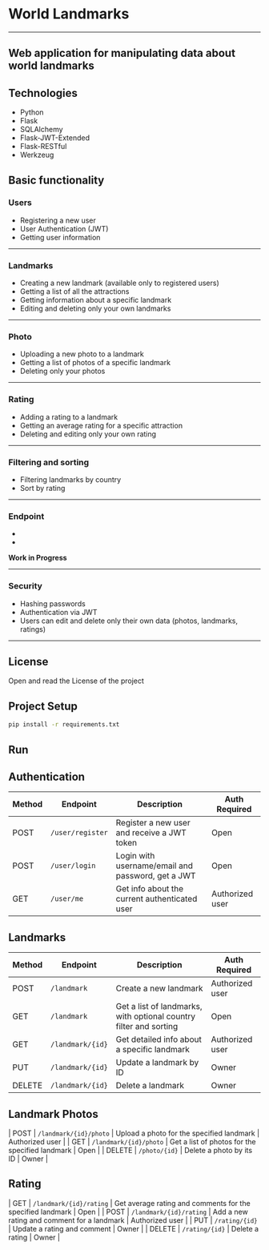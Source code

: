 
# World Landmarks
---

Web application for manipulating data about world landmarks  
---

## Technologies

- Python  
- Flask  
- SQLAlchemy  
- Flask-JWT-Extended  
- Flask-RESTful  
- Werkzeug  

## Basic functionality

### Users

- Registering a new user  
- User Authentication (JWT)  
- Getting user information  

---

### Landmarks

- Creating a new landmark (available only to registered users)  
- Getting a list of all the attractions  
- Getting information about a specific landmark  
- Editing and deleting only your own landmarks  

---

### Photo

- Uploading a new photo to a landmark  
- Getting a list of photos of a specific landmark  
- Deleting only your photos  

---

### Rating

- Adding a rating to a landmark  
- Getting an average rating for a specific attraction  
- Deleting and editing only your own rating  

---

### Filtering and sorting

- Filtering landmarks by country  
- Sort by rating  

---

### Endpoint

-  
-  
**Work in Progress**  

---

### Security

- Hashing passwords  
- Authentication via JWT  
- Users can edit and delete only their own data (photos, landmarks, ratings)  

---

## License

Open and read the License of the project  

## Project Setup

```bash
pip install -r requirements.txt
```

## Run


## Authentication
| Method | Endpoint                | Description                                                       | Auth Required |
| ------ | ----------------------- | ----------------------------------------------------------------- | ------------- |
| POST   | `/user/register`        | Register a new user and receive a JWT token                       | Open             |
| POST   | `/user/login`           | Login with username/email and password, get a JWT                 | Open             |
| GET    | `/user/me`              | Get info about the current authenticated user                     | Authorized user             |

## Landmarks
| Method | Endpoint                | Description                                                       | Auth Required |
| ------ | ----------------------- | ----------------------------------------------------------------- | ------------- |
| POST   | `/landmark`             | Create a new landmark                                             | Authorized user             |
| GET    | `/landmark`             | Get a list of landmarks, with optional country filter and sorting | Open             |
| GET    | `/landmark/{id}`        | Get detailed info about a specific landmark                       | Authorized user             |
| PUT    | `/landmark/{id}`        | Update a landmark by ID                                           | Owner             |
| DELETE | `/landmark/{id}`        | Delete a landmark                                                 | Owner             |

## Landmark Photos
| POST   | `/landmark/{id}/photo`  | Upload a photo for the specified landmark                         | Authorized user |
| GET    | `/landmark/{id}/photo`  | Get a list of photos for the specified landmark                   | Open             |
| DELETE | `/photo/{id}`           | Delete a photo by its ID                                          | Owner             |

## Rating 
| GET    | `/landmark/{id}/rating` | Get average rating and comments for the specified landmark        | Open             |
| POST   | `/landmark/{id}/rating` | Add a new rating and comment for a landmark                       | Authorized user |
| PUT    | `/rating/{id}`          | Update a rating and comment                                       | Owner             |
| DELETE | `/rating/{id}`          | Delete a rating                                                   | Owner             |
